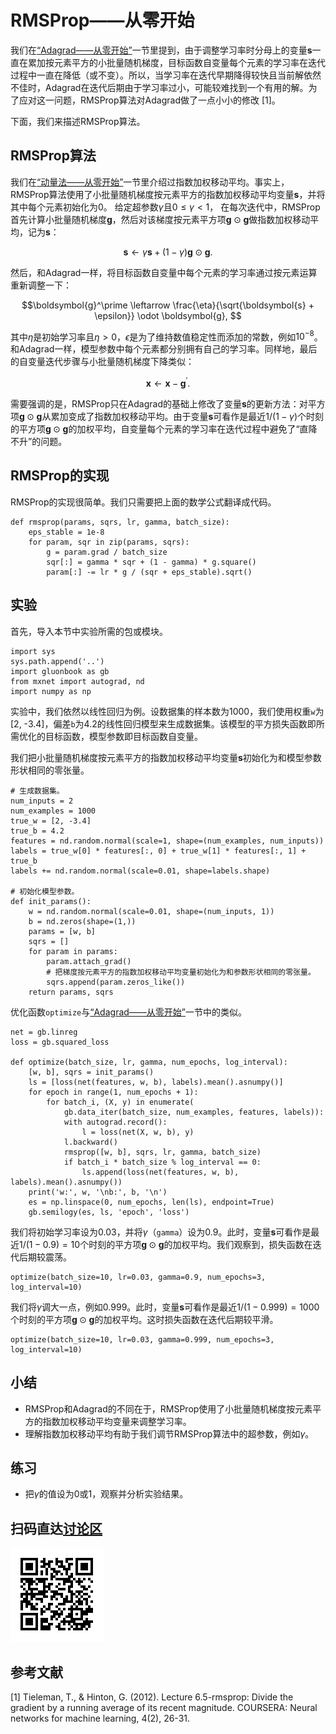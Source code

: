# RMSProp——从零开始


我们在[“Adagrad——从零开始”](adagrad-scratch.md)一节里提到，由于调整学习率时分母上的变量$\boldsymbol{s}$一直在累加按元素平方的小批量随机梯度，目标函数自变量每个元素的学习率在迭代过程中一直在降低（或不变）。所以，当学习率在迭代早期降得较快且当前解依然不佳时，Adagrad在迭代后期由于学习率过小，可能较难找到一个有用的解。为了应对这一问题，RMSProp算法对Adagrad做了一点小小的修改 [1]。

下面，我们来描述RMSProp算法。


## RMSProp算法

我们在[“动量法——从零开始”](momentum-scratch.md)一节里介绍过指数加权移动平均。事实上，RMSProp算法使用了小批量随机梯度按元素平方的指数加权移动平均变量$\boldsymbol{s}$，并将其中每个元素初始化为0。
给定超参数$\gamma$且$0 \leq \gamma < 1$，
在每次迭代中，RMSProp首先计算小批量随机梯度$\boldsymbol{g}$，然后对该梯度按元素平方项$\boldsymbol{g} \odot \boldsymbol{g}$做指数加权移动平均，记为$\boldsymbol{s}$：

$$\boldsymbol{s} \leftarrow \gamma \boldsymbol{s} + (1 - \gamma) \boldsymbol{g} \odot \boldsymbol{g}. $$

然后，和Adagrad一样，将目标函数自变量中每个元素的学习率通过按元素运算重新调整一下：

$$\boldsymbol{g}^\prime \leftarrow \frac{\eta}{\sqrt{\boldsymbol{s} + \epsilon}} \odot \boldsymbol{g}, $$

其中$\eta$是初始学习率且$\eta > 0$，$\epsilon$是为了维持数值稳定性而添加的常数，例如$10^{-8}$。和Adagrad一样，模型参数中每个元素都分别拥有自己的学习率。同样地，最后的自变量迭代步骤与小批量随机梯度下降类似：

$$\boldsymbol{x} \leftarrow \boldsymbol{x} - \boldsymbol{g}^\prime. $$


需要强调的是，RMSProp只在Adagrad的基础上修改了变量$\boldsymbol{s}$的更新方法：对平方项$\boldsymbol{g} \odot \boldsymbol{g}$从累加变成了指数加权移动平均。由于变量$\boldsymbol{s}$可看作是最近$1/(1-\gamma)$个时刻的平方项$\boldsymbol{g} \odot \boldsymbol{g}$的加权平均，自变量每个元素的学习率在迭代过程中避免了“直降不升”的问题。


## RMSProp的实现

RMSProp的实现很简单。我们只需要把上面的数学公式翻译成代码。

```{.python .input}
def rmsprop(params, sqrs, lr, gamma, batch_size):
    eps_stable = 1e-8
    for param, sqr in zip(params, sqrs):
        g = param.grad / batch_size
        sqr[:] = gamma * sqr + (1 - gamma) * g.square()
        param[:] -= lr * g / (sqr + eps_stable).sqrt()
```

## 实验

首先，导入本节中实验所需的包或模块。

```{.python .input}
import sys
sys.path.append('..')
import gluonbook as gb
from mxnet import autograd, nd
import numpy as np
```

实验中，我们依然以线性回归为例。设数据集的样本数为1000，我们使用权重`w`为[2, -3.4]，偏差`b`为4.2的线性回归模型来生成数据集。该模型的平方损失函数即所需优化的目标函数，模型参数即目标函数自变量。

我们把小批量随机梯度按元素平方的指数加权移动平均变量$\boldsymbol{s}$初始化为和模型参数形状相同的零张量。

```{.python .input  n=1}
# 生成数据集。
num_inputs = 2
num_examples = 1000
true_w = [2, -3.4]
true_b = 4.2
features = nd.random.normal(scale=1, shape=(num_examples, num_inputs))
labels = true_w[0] * features[:, 0] + true_w[1] * features[:, 1] + true_b
labels += nd.random.normal(scale=0.01, shape=labels.shape)

# 初始化模型参数。
def init_params():
    w = nd.random.normal(scale=0.01, shape=(num_inputs, 1))
    b = nd.zeros(shape=(1,))
    params = [w, b]
    sqrs = []
    for param in params:
        param.attach_grad()
        # 把梯度按元素平方的指数加权移动平均变量初始化为和参数形状相同的零张量。
        sqrs.append(param.zeros_like())
    return params, sqrs
```

优化函数`optimize`与[“Adagrad——从零开始”](adagrad-scratch.md)一节中的类似。

```{.python .input  n=2}
net = gb.linreg
loss = gb.squared_loss

def optimize(batch_size, lr, gamma, num_epochs, log_interval):
    [w, b], sqrs = init_params()
    ls = [loss(net(features, w, b), labels).mean().asnumpy()]
    for epoch in range(1, num_epochs + 1):
        for batch_i, (X, y) in enumerate(
            gb.data_iter(batch_size, num_examples, features, labels)):
            with autograd.record():
                l = loss(net(X, w, b), y)
            l.backward()
            rmsprop([w, b], sqrs, lr, gamma, batch_size)
            if batch_i * batch_size % log_interval == 0:
                ls.append(loss(net(features, w, b), labels).mean().asnumpy())
    print('w:', w, '\nb:', b, '\n')
    es = np.linspace(0, num_epochs, len(ls), endpoint=True)
    gb.semilogy(es, ls, 'epoch', 'loss')
```

我们将初始学习率设为0.03，并将$\gamma$（`gamma`）设为0.9。此时，变量$\boldsymbol{s}$可看作是最近$1/(1-0.9) = 10$个时刻的平方项$\boldsymbol{g} \odot \boldsymbol{g}$的加权平均。我们观察到，损失函数在迭代后期较震荡。

```{.python .input  n=3}
optimize(batch_size=10, lr=0.03, gamma=0.9, num_epochs=3, log_interval=10)
```

我们将$\gamma$调大一点，例如0.999。此时，变量$\boldsymbol{s}$可看作是最近$1/(1-0.999) = 1000$个时刻的平方项$\boldsymbol{g} \odot \boldsymbol{g}$的加权平均。这时损失函数在迭代后期较平滑。

```{.python .input}
optimize(batch_size=10, lr=0.03, gamma=0.999, num_epochs=3, log_interval=10)
```

## 小结

* RMSProp和Adagrad的不同在于，RMSProp使用了小批量随机梯度按元素平方的指数加权移动平均变量来调整学习率。
* 理解指数加权移动平均有助于我们调节RMSProp算法中的超参数，例如$\gamma$。


## 练习

* 把$\gamma$的值设为0或1，观察并分析实验结果。

## 扫码直达[讨论区](https://discuss.gluon.ai/t/topic/2275)


![](../img/qr_rmsprop-scratch.svg)

## 参考文献

[1] Tieleman, T., & Hinton, G. (2012). Lecture 6.5-rmsprop: Divide the gradient by a running average of its recent magnitude. COURSERA: Neural networks for machine learning, 4(2), 26-31.
